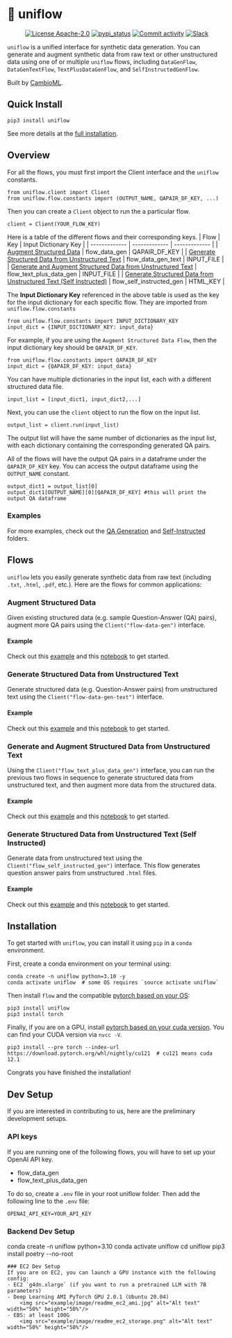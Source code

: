 # 🌊 uniflow
<p align="center">
  <a href="/LICENSE"><img alt="License Apache-2.0" src="https://img.shields.io/github/license/cambioml/uniflow?style=flat-square"></a>
  <a href="https://pypi.org/project/uniflow"><img src="https://img.shields.io/pypi/v/uniflow.svg" alt="pypi_status" /></a>
  <a href="https://github.com/cambioml/uniflow/graphs/commit-activity"><img alt="Commit activity" src="https://img.shields.io/github/commit-activity/m/cambioml/uniflow?style=flat-square"/></a>
  <a href="https://join.slack.com/t/cambiomlworkspace/shared_invite/zt-1zes33rmt-20Rag043uvExUaUdvt5_xQ"><img src="https://badgen.net/badge/Join/Community/cyan?icon=slack" alt="Slack" /></a>
</p>

`uniflow` is a unified interface for synthetic data generation. You can generate and augment synthetic data from raw text or other unstructured data using one of or multiple `uniflow` flows, including `DataGenFlow`, `DataGenTextFlow`, `TextPlusDataGenFlow`, and `SelfInstructedGenFlow`.

Built by [CambioML](https://www.cambioml.com/).

## Quick Install

```
pip3 install uniflow
```

See more details at the [full installation](#installation).

## Overview
For all the flows, you must first import the Client interface and the `uniflow` constants.

```
from uniflow.client import Client
from uniflow.flow.constants import (OUTPUT_NAME, QAPAIR_DF_KEY, ...)
```

Then you can create a `Client` object to run the a particular flow.
```
client = Client(YOUR_FLOW_KEY)
```

Here is a table of the different flows and their corresponding keys.
| Flow | Key | Input Dictionary Key |
| ------------- | ------------- | ------------- |
| [Augment Structured Data](#augment-structured-data) | flow_data_gen  | QAPAIR_DF_KEY |
| [Generate Structured Data from Unstructured Text](#generate-structured-data-from-unstructured-text) | flow_data_gen_text | INPUT_FILE |
| [Generate and Augment Structured Data from Unstructured Text](#generate-and-augment-structured-data-from-unstructured-text) | flow_text_plus_data_gen | INPUT_FILE |
| [Generate Structured Data from Unstructured Text (Self Instructed)](#generate-structured-data-from-unstructured-text-self-instructed) | flow_self_instructed_gen | HTML_KEY |

The **Input Dictionary Key** referenced in the above table is used as the key for the input dictionary for each specific flow. They are imported from `uniflow.flow.constants`

```
from uniflow.flow.constants import INPUT_DICTIONARY_KEY
input_dict = {INPUT_DICTIONARY_KEY: input_data}
```

For example, if you are using the `Augment Structured Data Flow`, then the input dictionary key should be `QAPAIR_DF_KEY`.
```
from uniflow.flow.constants import QAPAIR_DF_KEY
input_dict = {QAPAIR_DF_KEY: input_data}
```

You can have multiple dictionaries in the input list, each with a different structured data file.
```
input_list = [input_dict1, input_dict2,...]
```

Next, you can use the `client` object to run the flow on the input list.
```
output_list = client.run(input_list)
```

The output list will have the same number of dictionaries as the input list, with each dictionary containing the corresponding generated QA pairs.

All of the flows will have the output QA pairs in a dataframe under the `QAPAIR_DF_KEY` key. You can access the output dataframe using the `OUTPUT_NAME` constant.

```
output_dict1 = output_list[0]
output_dict1[OUTPUT_NAME][0][QAPAIR_DF_KEY] #this will print the output QA dataframe
```
### Examples
For more examples, check out the [QA Generation](example/qa_generation) and [Self-Instructed](example/self_instructed_ft) folders.

## Flows
`uniflow` lets you easily generate synthetic data from raw text (including `.txt`, `.html`, `.pdf`, etc.). Here are the flows for common applications:

### Augment Structured Data
Given existing structured data (e.g. sample Question-Answer (QA) pairs), augment more QA pairs using the `Client("flow-data-gen")` interface.

#### Example
Check out this [example](example/qa_generation/README.md#augment-structured-data) and this [notebook](example/qa_generation/data_generation.ipynb) to get started.

### Generate Structured Data from Unstructured Text
Generate structured data (e.g. Question-Answer pairs) from unstructured text using the `Client("flow-data-gen-text")` interface.

#### Example
Check out this [example](example/qa_generation/README.md#generate-structured-data-from-unstructured-text) and this [notebook](example/qa_generation/data_generation_text.ipynb) to get started.

### Generate and Augment Structured Data from Unstructured Text
Using the `Client("flow_text_plus_data_gen")` interface, you can run the previous two flows in sequence to generate structured data from unstructured text, and then augment more data from the structured data.

#### Example
Check out this [example](example/qa_generation/README.md#generate-and-augment-structured-data-from-unstructured-text) and this [notebook](example/qa_generation/text_plus_data_generation.ipynb) to get started.

### Generate Structured Data from Unstructured Text (Self Instructed)
Generate data from unstructured text using the `Client("flow_self_instructed_gen")` interface. This flow generates question answer pairs from unstructured `.html` files.

#### Example
Check out this [example](example/self_instructed_ft/README.md) and this [notebook](example/self_instructed_ft/demo_self_instruct_ft.ipynb) to get started.

## Installation
To get started with `uniflow`, you can install it using `pip` in a `conda` environment.

First, create a conda environment on your terminal using:
```
conda create -n uniflow python=3.10 -y
conda activate uniflow  # some OS requires `source activate uniflow`
```

Then install `flow` and the compatible [pytorch based on your OS](https://pytorch.org/get-started/locally/):
```
pip3 install uniflow
pip3 install torch
```

Finally, if you are on a GPU, install [pytorch based on your cuda version](https://pytorch.org/get-started/locally/). You can find your CUDA version via `nvcc -V`.
```
pip3 install --pre torch --index-url https://download.pytorch.org/whl/nightly/cu121  # cu121 means cuda 12.1
```

Congrats you have finished the installation!

## Dev Setup
If you are interested in contributing to us, here are the preliminary development setups.

### API keys
If you are running one of the following flows, you will have to set up your OpenAI API key.
- flow_data_gen
- flow_text_plus_data_gen

To do so, create a `.env` file in your root uniflow folder. Then add the following line to the `.env` file:
```
OPENAI_API_KEY=YOUR_API_KEY
```
### Backend Dev Setup
conda create -n uniflow python=3.10
conda activate uniflow
cd uniflow
pip3 install poetry --no-root
```
### EC2 Dev Setup
If you are on EC2, you can launch a GPU instance with the following config:
- EC2 `g4dn.xlarge` (if you want to run a pretrained LLM with 7B parameters)
- Deep Learning AMI PyTorch GPU 2.0.1 (Ubuntu 20.04)
    <img src="example/image/readme_ec2_ami.jpg" alt="Alt text" width="50%" height="50%"/>
- EBS: at least 100G
    <img src="example/image/readme_ec2_storage.png" alt="Alt text" width="50%" height="50%"/>

```